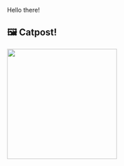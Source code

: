 Hello there!



## 🖼️ Catpost!

<sub>
    <img src="https://cdn2.thecatapi.com/images/17o.jpg" height="256">
</sub>

